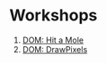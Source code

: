 # Workshops


1. [DOM: Hit a Mole](workshops/hit-a-mole.md)
2. [DOM: DrawPixels](workshops/drawPixels.md)
